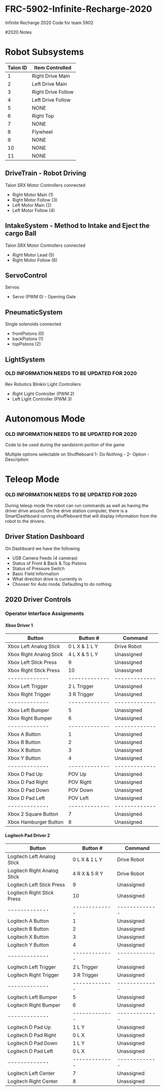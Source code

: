 # FRC-5902-Infinite-Recharge-2020
Infinite Recharge 2020 Code for team 5902

#2020 Notes

# Robot Subsystems
| Talon ID  | Item Controlled | 
| ------------- | ------------- |
| 1 | Right Drive Main |
| 2 | Left Drive Main |
| 3 | Right Drive Follow |
| 4 | Left Drive Follow |
| 5 | NONE |
| 6 | Right Top |
| 7 | NONE |
| 8 | Flywheel|
| 9 | NONE |
| 10 | NONE |
| 11 | NONE |

## DriveTrain - Robot Driving
Talon SRX Motor Controllers connected 
- Right Motor Main (1)
- Right Motor Follow (3)
- Left Motor Main (2)
- Left Motor Follow (4)

## IntakeSystem - Method to Intake and Eject the cargo Ball

Talon SRX Motor Controllers connected 
- Right Motor Lead (5)
- Right Motor Follow (6)

## ServoControl

Servos
- Servo (PWM 0) - Opening Gate

## PneumaticSystem
Single solenoids connected 
- frontPistons (0)
- backPistons (1)
- topPistons (2)

## LightSystem

### OLD INFORMATION NEEDS TO BE UPDATED FOR 2020

Rev Robotics Blinkin Light Controllers
- Right Light Controller (PWM 2)
- Left Light Controller  (PWM 3)

# Autonomous Mode

### OLD INFORMATION NEEDS TO BE UPDATED FOR 2020

Code to be used during the sandstorm portion of the game

Multiple options selectable on Shuffleboard
1- Do Nothing - 
2- Option - Description

# Teleop Mode

### OLD INFORMATION NEEDS TO BE UPDATED FOR 2020


During teleop mode the robot can run commands as well as having the driver drive around. On the drive station computer, there is a SmartDashboard runnng shuffleboard that will display information from the robot to the drivers.

## Driver Station Dashboard 

On Dashboard we have the following
- USB Camera Feeds (4 cameras)
- Status of Front & Back & Top Pistons
- Status of Pressure Switch
- Basic Field Information
- What direction drive is currently in
- Chooser for Auto mode. Defaulting to do nothing.


## 2020 Driver Controls

### Operator Interface Assignments

#### Xbox Driver 1

| Button  | Button # | Command |
| ------------- | ------------- | ------------- |
| Xbox Left Analog Stick | 0 L X & 1 L Y | Drive Robot |
| Xbox Right Analog Stick | 4 L X & 5 L Y | Unassigned |
| Xbox Left Stick Press | 9 | Unassigned |
| Xbox Right Stick Press | 10 | Unassigned |
| ------------- | ------------- | ------------- |
| Xbox Left Trigger | 2 L Trigger | Unassigned |
| Xbox Right Trigger | 3 R Trigger | Unassigned |
| ------------- | ------------- | ------------- |
| Xbox Left Bumper | 5 | Unassigned |
| Xbox Right Bumper | 6 | Unassigned |
| ------------- | ------------- | ------------- |
| Xbox A Button | 1 | Unassigned |
| Xbox B Button | 2 | Unassigned |
| Xbox X Button | 3 | Unassigned |
| Xbox Y Button | 4 | Unassigned |
| ------------- | ------------- | ------------- |
| Xbox D Pad Up | POV Up | Unassigned |
| Xbox D Pad Right | POV Right | Unassigned |
| Xbox D Pad Down | POV Down | Unassigned |
| Xbox D Pad Left | POV Left | Unassigned |
| ------------- | ------------- | ------------- |
| Xbox 2 Square Button | 7 | Unassigned |
| Xbox Hamburger Button | 8 | Unassigned |

#### Logitech Pad Driver 2
| Button  | Button # | Command |
| ------------- | ------------- | ------------- |
| Logitech Left Analog Stick | 0 L X & 1 L Y | Drive Robot |
| Logitech Right Analog Stick | 4 R X & 5 R Y | Drive Robot |
| Logitech Left Stick Press | 9 | Unassigned |
| Logitech Right Stick Press | 10 | Unassigned |
| ------------- | ------------- | ------------- |
| Logitech A Button | 1 | Unassigned |
| Logitech B Button | 2 | Unassigned |
| Logitech X Button | 3 | Unassigned |
| Logitech Y Button | 4 | Unassigned |
| ------------- | ------------- | ------------- |
| Logitech Left Trigger | 2 L Trigger | Unassigned |
| Logitech Right Trigger | 3 R Trigger | Unassigned |
| ------------- | ------------- | ------------- |
| Logitech Left Bumper | 5 | Unassigned |
| Logitech Right Bumper | 6 | Unassigned |
| ------------- | ------------- | ------------- |
| Logitech D Pad Up | 1 L Y | Unassigned |
| Logitech D Pad Right | 0 L X | Unassigned |
| Logitech D Pad Down | 1 L Y | Unassigned |
| Logitech D Pad Left | 0 L X | Unassigned |
| ------------- | ------------- | ------------- |
| Logitech Left Center | 7 | Unassigned |
| Logitech Right Center | 8 | Unassigned |